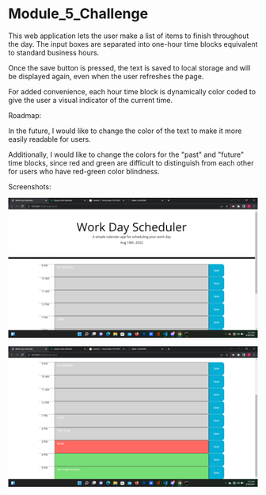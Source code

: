 # Module_5_Challenge

This web application lets the user make a list of items to finish throughout the day. The input boxes are separated into one-hour time blocks equivalent to standard business hours.

Once the save button is pressed, the text is saved to local storage and will be displayed again, even when the user refreshes the page.

For added convenience, each hour time block is dynamically color coded to give the user a visual indicator of the current time.

Roadmap:

In the future, I would like to change the color of the text to make it more easily readable for users.

Additionally, I would like to change the colors for the "past" and "future" time blocks, since red and green are difficult to distinguish from each other for users who have red-green color blindness.

Screenshots:

![First Screenshot](<assets/Screenshot%20(31).png>)

![Second Screenshot](<assets/Screenshot%20(32).png>)
